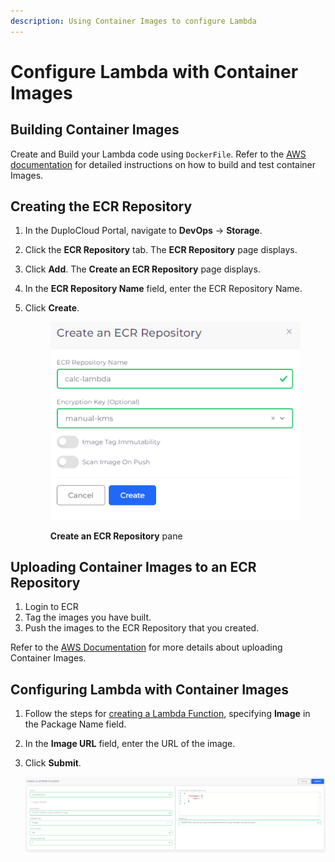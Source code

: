 ```yaml
---
description: Using Container Images to configure Lambda
---
```


# Configure Lambda with Container Images

## Building Container Images <a href="#0-toc-title" id="0-toc-title"></a>

Create and Build your Lambda code using `DockerFile`.  Refer to the [AWS documentation](https://docs.aws.amazon.com/lambda/latest/dg/configuration-function-zip.html) for detailed instructions on how to build and test container Images.

## Creating the ECR Repository <a href="#0-toc-title" id="0-toc-title"></a>

1. In the DuploCloud Portal, navigate to **DevOps** -> **Storage**.
2. Click the **ECR Repository** tab. The **ECR Repository** page displays.
3. Click **Add**. The **Create an ECR Repository** page displays.
4. In the **ECR Repository Name** field, enter the ECR Repository Name.
5.  Click **Create**.

    <figure><img src="../../../.gitbook/assets/L3.png" alt=""><figcaption><p><strong>Create an ECR Repository</strong> pane</p></figcaption></figure>

## Uploading Container Images to an ECR Repository <a href="#0-toc-title" id="0-toc-title"></a>

1. Login to ECR
2. Tag the images you have built.
3. Push the images to the ECR Repository that you created.

Refer to the [AWS Documentation](https://docs.aws.amazon.com/AmazonECR/latest/userguide/docker-push-ecr-image.html) for more details about uploading Container Images.

## Configuring Lambda with Container Images

1. Follow the steps for [creating a Lambda Function](./), specifying **Image** in the Package Name field.
2. In the **Image URL** field, enter the URL of the image.
3.  Click **Submit**.

    ![Create a Lambda Function page](<../../../.gitbook/assets/image (4) (3) (1).png>)

